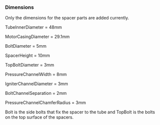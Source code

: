 ### Dimensions

Only the dimensions for the spacer parts are added currently.

TubeInnerDiameter = 48mm

MotorCasingDiameter = 29.1mm

BoltDiameter = 5mm

SpacerHeight = 10mm

TopBoltDiameter = 3mm

PressureChannelWidth = 8mm

IgniterChannelDiameter = 3mm

BoltChannelSeparation = 2mm

PressureChannelChamferRadius = 3mm

Bolt is the side bolts that fix the spacer to the tube and TopBolt is the bolts on the top surface of the spacers.

